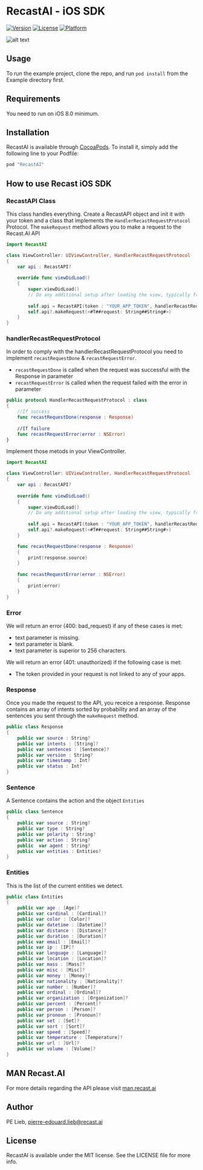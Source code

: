 # RecastAI - iOS SDK

[logo]: https://github.com/RecastAI/SDK-ios/blob/master/Misc/logo-inline.png "Recast.AI"

[![Version](https://img.shields.io/cocoapods/v/RecastAI.svg?style=flat)](http://cocoapods.org/pods/RecastAI)
[![License](https://img.shields.io/cocoapods/l/RecastAI.svg?style=flat)](http://cocoapods.org/pods/RecastAI)
[![Platform](https://img.shields.io/cocoapods/p/RecastAI.svg?style=flat)](http://cocoapods.org/pods/RecastAI)

![alt text][logo]

## Usage

To run the example project, clone the repo, and run `pod install` from the Example directory first.

## Requirements

You need to run on iOS 8.0 minimum.

## Installation

RecastAI is available through [CocoaPods](http://cocoapods.org). To install
it, simply add the following line to your Podfile:

```ruby
pod "RecastAI"
```
## How to use Recast iOS SDK

### RecastAPI Class

This class handles everything. Create a RecastAPI object and init it with your token and a class that implements the `HandlerRecastRequestProtocol` Protocol. The `makeRequest` method allows you to make a request to the Recast.AI API  
```swift
import RecastAI

class ViewController: UIViewController, HandlerRecastRequestProtocol
{
    var api : RecastAPI?
    
    override func viewDidLoad()
    {
        super.viewDidLoad()
        // Do any additional setup after loading the view, typically from a nib.
        
        self.api = RecastAPI(token : "YOUR_APP_TOKEN", handlerRecastRequestProtocol: self)
        self.api?.makeRequest(<#T##request: String##String#>)
    }
}
```

### handlerRecastRequestProtocol

In order to comply with the handlerRecastRequestProtocol you need to implement `recastRequestDone` & `recastRequestError`.
- `recastRequestDone` is called when the request was successful with the Response in parameter
- `recastRequestError` is called when the request failed with the error in parameter
```swift
public protocol HandlerRecastRequestProtocol : class
{
    //If success
    func recastRequestDone(response : Response)
    
    //If failure
    func recastRequestError(error : NSError)
}
```

Implement those metods in your ViewController. 

```swift
import RecastAI

class ViewController: UIViewController, HandlerRecastRequestProtocol
{
    var api : RecastAPI?
    
    override func viewDidLoad()
    {
        super.viewDidLoad()
        // Do any additional setup after loading the view, typically from a nib.
        
        self.api = RecastAPI(token : "YOUR_APP_TOKEN", handlerRecastRequestProtocol: self)
        self.api?.makeRequest(<#T##request: String##String#>)
    }

    func recastRequestDone(response : Response)
    {
        print(response.source)
    }
    
    func recastRequestError(error : NSError)
    {
        print(error)
    }
}
```

### Error

We will return an error (400: bad_request) if any of these cases is met:

- text parameter is missing.
- text parameter is blank.
- text parameter is superior to 256 characters.

We will return an error (401: unauthorized) if the following case is met:

- The token provided in your request is not linked to any of your apps.

### Response

Once you made the request to the API, you receice a response. Response contains an array of intents sorted by probability and an array of the sentences you sent through the `makeRequest` method.
```swift
public class Response
{
    public var source : String?
    public var intents : [String]?
    public var sentences : [Sentence]?
    public var version : String?
    public var timestamp : Int?
    public var status : Int?
}
```

### Sentence

A Sentence contains the action and the object `Entities`
```swift
public class Sentence
{
    public var source : String?
    public var type : String?
    public var polarity : String?
    public var action : String?
    public  var agent : String?
    public var entities : Entities?
}
```

### Entities

This is the list of the current entities we detect.

```swift
public class Entities
{
    public var age : [Age]?
    public var cardinal : [Cardinal]?
    public var color : [Color]?
    public var datetime : [Datetime]?
    public var distance : [Distance]?
    public var duration : [Duration]?
    public var email : [Email]?
    public var ip : [IP]?
    public var language : [Language]?
    public var location : [Location]?
    public var mass : [Mass]?
    public var misc : [Misc]?
    public var money : [Money]?
    public var nationality : [Nationality]?
    public var number : [Number]?
    public var ordinal : [Ordinal]?
    public var organization : [Organization]?
    public var percent : [Percent]?
    public var person : [Person]?
    public var pronoun : [Pronoun]?
    public var set : [Set]?
    public var sort : [Sort]?
    public var speed : [Speed]?
    public var temperature : [Temperature]?
    public var url : [Url]?
    public var volume : [Volume]?
}
```

## MAN Recast.AI

For more details regarding the API please visit [man.recast.ai](https://man.recast.ai)

## Author

PE Lieb, pierre-edouard.lieb@recast.ai

## License

RecastAI is available under the MIT license. See the LICENSE file for more info.
